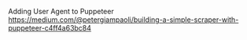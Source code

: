 Adding User Agent to Puppeteer https://medium.com/@petergiampaoli/building-a-simple-scraper-with-puppeteer-c4ff4a63bc84
